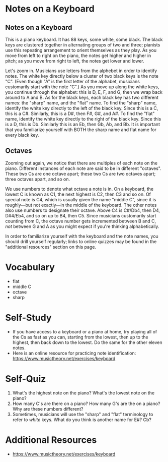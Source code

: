 Notes on a Keyboard
===================

Notes on a Keyboard
-------------------

This is a piano keyboard.  It has 88 keys, some white, some black.  The black
keys are clustered together in alternating groups of two and three; pianists
use this repeating arrangement to orient themselves as they play.  As you move
from left to right on the piano, the notes get higher and higher in pitch; as
you move from right to left, the notes get lower and lower.

Let's zoom in.  Musicians use letters from the alphebet in order to identify
notes.  The white key directly below a cluster of two black keys is the note
"C".  (Even though "A" is the first letter of the alphabet, musicians
customarily start with the note "C".)  As you move up along the white keys, you
continue through the alphabet: this is D, E, F, and G, then we wrap back around
to A and B.  As for the black keys, each black key has two different
names: the "sharp" name, and the "flat" name.  To find the "sharp" name,
identify the white key directly to the left of the black key.  Since this is a
C, this is a C#.  Similarly, this is a D#, then F#, G#, and A#.  To find the
"flat" name, identify the white key directly to the right of the black key.
Since this is a D, this is Db.  Similarly this is an Eb, then Gb, Ab, and Bb.
It is important that you familiarize yourself with BOTH the sharp name and flat
name for every black key.

Octaves
-------

Zooming out again, we notice that there are multiples of each note on the
piano.  Different instances of each note are said to be in different "octaves".
These two Cs are one octave apart; these two Cs are two octaves apart; three
octaves apart, and so on.

We use numbers to denote what octave a note is in.  On a keyboard, the lowest C
is known as C1, the next highest is C2, then C3 and so on.  Of special note is
C4, which is usually given the name "middle C", since it is roughly—but not
exactly—in the middle of the keyboard.  The other notes also use numbers to
designate their octave.  Above C4 is C#/Db4, then D4, D#4/Eb4, and so on up to
B4, then C5.  Since musicians customarily start counting from C, the octave
number gets incremented between B and C, *not* between G and A as you might
expect if you're thinking alphabetically.

In order to familiarize yourself with the keyboard and the note names, you
should drill yourself regularly; links to online quizzes may be found in the
"additional resources" section on this page.


Vocabulary
==========

- flat
- middle C
- octave
- sharp


Self-Study
==========

- If you have access to a keyboard or a piano at home, try playing all of the
  Cs as fast as you can, starting from the lowest, then up to the highest, then
  back down to the lowest.  Do the same for the other eleven notes.
- Here is an online resource for practicing note identification:
  https://www.musictheory.net/exercises/keyboard


Self-Quiz
=========

1. What's the highest note on the piano?  What's the lowest note on the piano?
2. How many C's are there on a piano?  How many G's are the on a piano?  Why
   are these numbers different?
3. Sometimes, musicians will use the "sharp" and "flat" terminology to refer to
   *white* keys.  What do you think is another name for E#?  Cb?


Additional Resources
====================

- https://www.musictheory.net/exercises/keyboard
